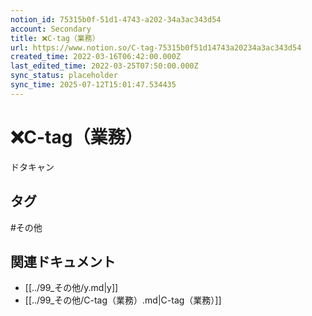 ```yaml
---
notion_id: 75315b0f-51d1-4743-a202-34a3ac343d54
account: Secondary
title: ❌C-tag（業務）
url: https://www.notion.so/C-tag-75315b0f51d14743a20234a3ac343d54
created_time: 2022-03-16T06:42:00.000Z
last_edited_time: 2022-03-25T07:50:00.000Z
sync_status: placeholder
sync_time: 2025-07-12T15:01:47.534435
---
```

# ❌C-tag（業務）

ドタキャン

## タグ

#その他 

## 関連ドキュメント

- [[../99_その他/y.md|y]]
- [[../99_その他/C-tag（業務）.md|C-tag（業務）]]
